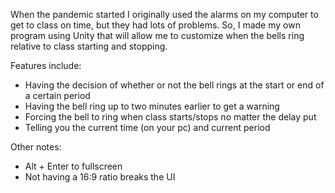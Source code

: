 When the pandemic started I originally used the alarms on my computer to get to class on time, but they had lots of problems.
So, I made my own program using Unity that will allow me to customize when the bells ring relative to class starting and stopping.

Features include:
  - Having the decision of whether or not the bell rings at the start or end of a certain period
  - Having the bell ring up to two minutes earlier to get a warning
  - Forcing the bell to ring when class starts/stops no matter the delay put
  - Telling you the current time (on your pc) and current period

Other notes:
  - Alt + Enter to fullscreen
  - Not having a 16:9 ratio breaks the UI
